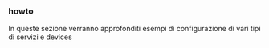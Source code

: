 ### howto

In queste sezione verranno approfonditi esempi di configurazione di vari tipi di servizi e devices
